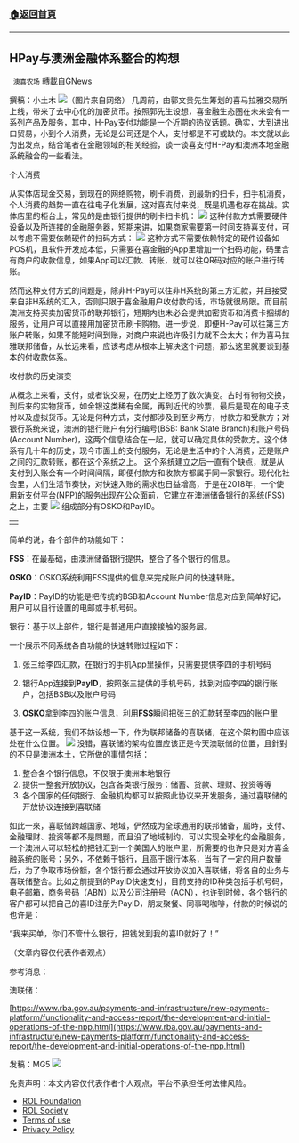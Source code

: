 ###  [:house:返回首頁](https://github.com/ourhimalayas/txt)
---


## HPay与澳洲金融体系整合的构想
` 澳喜农场` [轉載自GNews](https://gnews.org/zh-hans/1663255/)

撰稿：小土木
![](https://assets.gnews.org/wp-content/uploads/2021/11/1114小土木.jpg)（图片来自网络）
几周前，由郭文贵先生筹划的喜马拉雅交易所上线，带来了去中心化的加密货币。按照郭先生设想，喜金融生态圈在未来会有一系列产品及服务，其中，H-Pay支付功能是一个近期的热议话题。确实，大到进出口贸易，小到个人消费，无论是公司还是个人，支付都是不可或缺的。本文就以此为出发点，结合笔者在金融领域的相关经验，谈一谈喜支付H-Pay和澳洲本地金融系统融合的一些看法。

个人消费

从实体店现金交易，到现在的网络购物，刷卡消费，到最新的扫卡，扫手机消费，个人消费的趋势一直在往电子化发展，这对喜支付来说，既是机遇也存在挑战。实体店里的柜台上，常见的是由银行提供的刷卡扫卡机：
![](https://assets.gnews.org/wp-content/uploads/2021/11/1114小土木2.jpg)
这种付款方式需要硬件设备以及所连接的金融服务器，短期来讲，如果商家需要第一时间支持喜支付，可以考虑不需要依赖硬件的扫码方式：
![](https://assets.gnews.org/wp-content/uploads/2021/11/1114小土木3.jpg)
这种方式不需要依赖特定的硬件设备如POS机，且软件开发成本低，只需要在喜金融的App里增加一个扫码功能，码里含有商户的收款信息，如果App可以汇款、转账，就可以往QR码对应的账户进行转账。

然而这种支付方式的问题是，除非H-Pay可以往非H系统的第三方汇款，并且接受来自非H系统的汇入，否则只限于喜金融用户收付款的话，市场就很局限。而目前澳洲支持买卖加密货币的联邦银行，短期内也未必会提供加密货币和消费卡捆绑的服务，让用户可以直接用加密货币刷卡购物。进一步说，即便H-Pay可以往第三方账户转账，如果不能短时间到账，对商户来说也许吸引力就不会太大；作为喜马拉雅联邦储备，从长远来看，应该考虑从根本上解决这个问题，那么这里就要谈到基本的付收款体系。

收付款的历史演变

从概念上来看，支付，或者说交易，在历史上经历了数次演变。古时有物物交换，到后来的实物货币，如金银这类稀有金属，再到近代的钞票，最后是现在的电子支付以及虚拟货币。无论是何种方式，支付都涉及到至少两方，付款方和受款方；对银行系统来说，澳洲的银行账户有分行编号(BSB: Bank State Branch)和账户号码(Account Number)，这两个信息结合在一起，就可以确定具体的受款方。这个体系有几十年的历史，现今市面上的支付服务，无论是生活中的个人消费，还是账户之间的汇款转账，都在这个系统之上。 这个系统建立之后一直有个缺点，就是从支付到入账会有一个时间间隔，即便付款方和收款方都属于同一家银行。现代化社会里，人们生活节奏快，对快速入账的需求也日益增高，于是在2018年，一个使用新支付平台(NPP)的服务出现在公众面前，它建立在澳洲储备银行的系统(FSS)之上，主要
![](https://assets.gnews.org/wp-content/uploads/2021/11/1114小土木4.jpg)
组成部分有OSKO和PayID。


|  |
| --- |
|  | ![Image]() |


简单的说，各个部件的功能如下：

**FSS**：在最基础，由澳洲储备银行提供，整合了各个银行的信息。

**OSKO**：OSKO系统利用FSS提供的信息来完成账户间的快速转账。

**PayID**：PayID的功能是把传统的BSB和Account Number信息对应到简单好记，用户可以自行设置的电邮或手机号码。

银行：基于以上部件，银行是普通用户直接接触的服务层。

一个展示不同系统各自功能的快速转账过程如下：

1. 张三给李四汇款，在银行的手机App里操作，只需要提供李四的手机号码

2. 银行App连接到**PayID**，按照张三提供的手机号码，找到对应李四的银行账户，包括BSB以及账户号码

3. **OSKO**拿到李四的账户信息，利用**FSS**瞬间把张三的汇款转至李四的账户里

基于这一系统，我们不妨设想一下，作为联邦储备的喜联储，在这个架构图中应该处在什么位置。
![](https://assets.gnews.org/wp-content/uploads/2021/11/1114小土木5.jpg)
没错，喜联储的架构位置应该正是今天澳联储的位置，且針對的不只是澳洲本土，它所做的事情包括：

1. 整合各个银行信息，不仅限于澳洲本地银行
2. 提供一整套开放协议，包含各类银行服务：储蓄、贷款、理财、投资等等
3. 各个国家的任何银行、金融机构都可以按照此协议来开发服务，通过喜联储的开放协议连接到喜联储


如此一來，喜联储跨越国家、地域，俨然成为全球通用的联邦储备，屆時，支付、金融理财、投资等都不是問題，而且没了地域制约，可以实现全球化的金融服务，一个澳洲人可以轻松的把钱汇到一个美国人的账户里，所需要的也许只是对方喜金融系统的账号；另外，不依赖于银行，且高于银行体系，当有了一定的用户数量后，为了争取市场份额，各个银行都会通过开放协议加入喜联储，将各自的业务与喜联储整合。比如之前提到的PayID快速支付，目前支持的ID种类包括手机号码，电子邮箱，商务号码（ABN）以及公司注册号（ACN），也许到时候，各个银行的客户都可以把自己的喜ID注册为PayID，朋友聚餐、同事喝咖啡，付款的时候说的也许是：

“我来买单，你们不管什么银行，把钱发到我的喜ID就好了！”

（文章内容仅代表作者观点）

参考消息：

澳联储：

[https://www.rba.gov.au/payments-and-infrastructure/new-payments-platform/functionality-and-access-report/the-development-and-initial-operations-of-the-npp.html](https://www.rba.gov.au/payments-and-infrastructure/new-payments-platform/functionality-and-access-report/the-development-and-initial-operations-of-the-npp.html)

发稿：MG5
![](https://assets.gnews.org/wp-content/uploads/2021/11/澳喜图标2-1-1.jpg)
 

免责声明：本文内容仅代表作者个人观点，平台不承担任何法律风险。

- [ROL Foundation](https://rolfoundation.org/)
- [ROL Society](https://rolsociety.org/)
- [Terms of use](https://gnews.org/terms-of-use-3/)
- [Privacy Policy](https://gnews.org/privacy-policy/)
